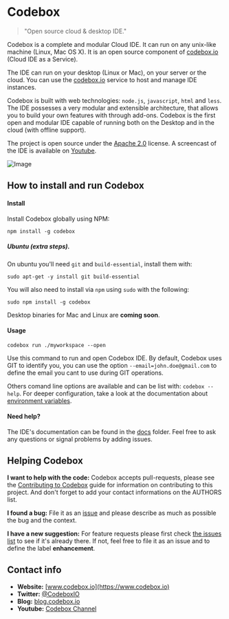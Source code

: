 # Codebox
> "Open source cloud & desktop IDE."

Codebox is a complete and modular Cloud IDE. It can run on any unix-like machine (Linux, Mac OS X). It is an open source component of [codebox.io](https://www.codebox.io) (Cloud IDE as a Service).

The IDE can run on your desktop (Linux or Mac), on your server or the cloud. You can use the [codebox.io](https://www.codebox.io) service to host and manage IDE instances.

Codebox is built with web technologies: `node.js`, `javascript`, `html` and `less`. The IDE possesses a very modular and extensible architecture, that allows you to build your own features with through add-ons. Codebox is the first open and modular IDE capable of running both on the Desktop and in the cloud (with offline support).

The project is open source under the [Apache 2.0](https://github.com/FriendCode/codebox/blob/master/LICENSE) license.
A screencast of the IDE is available on [Youtube](https://www.youtube.com/watch?v=xvPEngyXA2A).

![Image](https://github.com/FriendCode/codebox/blob/master/docs/assets/base.png?raw=true)

## How to install and run Codebox

#### Install

Install Codebox globally using NPM:
```
npm install -g codebox
```

##### Ubuntu (extra steps).

On ubuntu you'll need `git` and `build-essential`, install them with:
```
sudo apt-get -y install git build-essential
```

You will also need to install via `npm` using `sudo` with the following:
```
sudo npm install -g codebox
```

Desktop binaries for Mac and Linux are **coming soon**.

#### Usage

```
codebox run ./myworkspace --open
```

Use this command to run and open Codebox IDE. By default, Codebox uses GIT to identify you, you can use the option ```--email=john.doe@gmail.com``` to define the email you cant to use during GIT operations.

Others comand line options are available and can be list with: ```codebox --help```. For deeper configuration, take a look at the documentation about [environment variables](https://github.com/FriendCode/codebox/blob/master/docs/server/env.md).

#### Need help?

The IDE's documentation can be found in the [docs](../master/docs) folder. Feel free to ask any questions or signal problems by adding issues.

## Helping Codebox

**I want to help with the code:** Codebox accepts pull-requests, please see the [Contributing to Codebox](https://github.com/FriendCode/codebox/blob/master/CONTRIBUTING.md) guide for information on contributing to this project. And don't forget to add your contact informations on the AUTHORS list.

**I found a bug:** File it as an [issue](https://github.com/FriendCode/codebox/issues) and please describe as much as possible the bug and the context.

**I have a new suggestion:** For feature requests please first check [the issues list](https://github.com/FriendCode/codebox/issues) to see if it's already there. If not, feel free to file it as an issue and to define the label **enhancement**.

## Contact info

* **Website:** [www.codebox.io](https://www.codebox.io)
* **Twitter:** [@CodeboxIO](https://twitter.com/CodeboxIO)
* **Blog:** [blog.codebox.io](http://blog.codebox.io)
* **Youtube:** [Codebox Channel](http://www.youtube.com/channel/UCWocQwS2VmDS3Ej0LQYWVIw)
